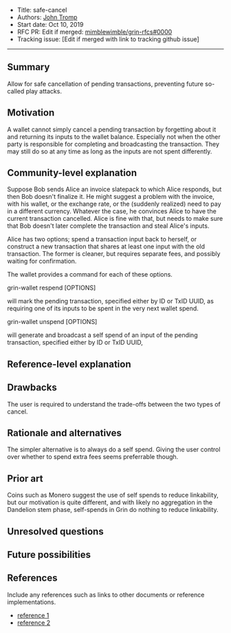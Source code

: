 
- Title: safe-cancel
- Authors: [John Tromp](mailto:john.tromp@gmail.com)
- Start date: Oct 10, 2019
- RFC PR: Edit if merged: [mimblewimble/grin-rfcs#0000](https://github.com/mimblewimble/grin-rfcs/pull/0000)
- Tracking issue: [Edit if merged with link to tracking github issue]

---

## Summary
[summary]: #summary

Allow for safe cancellation of pending transactions, preventing future so-called play attacks.

## Motivation
[motivation]: #motivation

A wallet cannot simply cancel a pending transaction by forgetting about it and returning its inputs to the wallet balance.
Especially not when the other party is responsible for completing and broadcasting the transaction.
They may still do so at any time as long as the inputs are not spent differently.

## Community-level explanation
[community-level-explanation]: #community-level-explanation

Suppose Bob sends Alice an invoice slatepack to which Alice responds, but then
Bob doesn't finalize it.  He might suggest a problem with the invoice, with his
wallet, or the exchange rate, or the (suddenly realized)
need to pay in a different currency. Whatever the case, he convinces Alice to
have the current transaction cancelled.  Alice is fine with that, but needs to
make sure that Bob doesn't later complete the transaction and steal Alice's
inputs.

Alice has two options; spend a transaction input back to herself, or
construct a new transaction that shares at least one input with the
old transaction. The former is cleaner, but requires separate fees, and possibly waiting
for confirmation.

The wallet provides a command for each of these options.

grin-wallet respend [OPTIONS]

will mark the pending transaction, specified either by ID or TxID UUID,
as requiring one of its inputs to be spent in the very next wallet spend.

grin-wallet unspend [OPTIONS]

will generate and broadcast a self spend of an input of 
the pending transaction, specified either by ID or TxID UUID,

## Reference-level explanation
[reference-level-explanation]: #reference-level-explanation

## Drawbacks
[drawbacks]: #drawbacks

The user is required to understand the trade-offs between the two types of cancel.

## Rationale and alternatives
[rationale-and-alternatives]: #rationale-and-alternatives

The simpler alternative is to always do a self spend. Giving the user control
over whether to spend extra fees seems preferrable though.

## Prior art
[prior-art]: #prior-art

Coins such as Monero suggest the use of self spends to reduce linkability, but our motivation is quite different,
and with likely no aggregation in the Dandelion stem phase, self-spends in Grin do nothing to reduce linkability.

## Unresolved questions
[unresolved-questions]: #unresolved-questions

## Future possibilities
[future-possibilities]: #future-possibilities

## References
[references]: #references

Include any references such as links to other documents or reference implementations.

- [reference 1](link)
- [reference 2](link)
